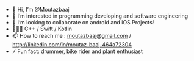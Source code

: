 - 👋 Hi, I’m @Moutazbaaj
- 👀 I’m interested in programming developing and software engineering
- 💞️ I’m looking to collaborate on android and iOS Projects!
- 👨🏻‍💻 C++ / Swift / Kotlin
- 📫 How to reach me : moutazbaaj@gmail.com / http://linkedin.com/in/moutaz-baaj-464a72304
- ⚡ Fun fact: drummer, bike rider and plant enthusiast


<!---
Moutazbaaj/Moutazbaaj is a ✨ special ✨ repository because its `README.md` (this file) appears on your GitHub profile.
You can click the Preview link to take a look at your changes.
--->
